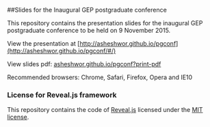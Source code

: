 ##Slides for the Inaugural GEP postgraduate conference

This repository contains the presentation slides for the inaugural GEP postgraduate conference to be held on 9 November 2015.

View the presentation at [http://asheshwor.github.io/pgconf](http://asheshwor.github.io/pgconf/#/)

View slides pdf: [asheshwor.github.io/pgconf?print-pdf](http://asheshwor.github.io/pgconf?print-pdf)

Recommended browsers: Chrome, Safari, Firefox, Opera and IE10

### License for Reveal.js framework

This repository contains the code of [Reveal.js](https://github.com/hakimel/reveal.js) licensed under the [MIT license](https://github.com/asheshwor/pgconf/blob/master/LICENSE).
